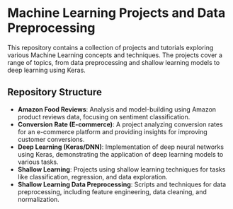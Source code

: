 # Machine Learning Projects and Data Preprocessing

This repository contains a collection of projects and tutorials exploring various Machine Learning concepts and techniques. The projects cover a range of topics, from data preprocessing and shallow learning models to deep learning using Keras.

## Repository Structure

- **Amazon Food Reviews**: Analysis and model-building using Amazon product reviews data, focusing on sentiment classification.
- **Conversion Rate (E-commerce)**: A project analyzing conversion rates for an e-commerce platform and providing insights for improving customer conversions.
- **Deep Learning (Keras/DNN)**: Implementation of deep neural networks using Keras, demonstrating the application of deep learning models to various tasks.
- **Shallow Learning**: Projects using shallow learning techniques for tasks like classification, regression, and data exploration.
- **Shallow Learning Data Preprocessing**: Scripts and techniques for data preprocessing, including feature engineering, data cleaning, and normalization.

